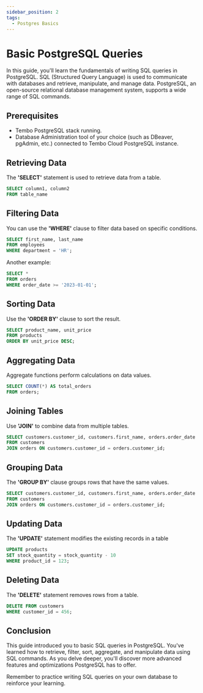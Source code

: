 ```yaml
---
sidebar_position: 2
tags:
  - Postgres Basics
---
```

# Basic PostgreSQL Queries

In this guide, you'll learn the fundamentals of writing SQL queries in PostgreSQL. SQL (Structured Query Language) is used to communicate with databases and retrieve, manipulate, and manage data. PostgreSQL, an open-source relational database management system, supports a wide range of SQL commands.

## Prerequisites
- Tembo PostgreSQL stack running.
- Database Administration tool of your choice (such as DBeaver, pgAdmin, etc.) connected to Tembo Cloud PostgreSQL instance.

## Retrieving Data
The **'SELECT'** statement is used to retrieve data from a table.
```sql
SELECT column1, column2
FROM table_name
```

## Filtering Data
You can use the **'WHERE'** clause to filter data based on specific conditions.
```sql
SELECT first_name, last_name
FROM employees
WHERE department = 'HR';
```
Another example: 
```sql
SELECT *
FROM orders
WHERE order_date >= '2023-01-01';
```

## Sorting Data
Use the **'ORDER BY'** clause to sort the result.
```sql
SELECT product_name, unit_price
FROM products
ORDER BY unit_price DESC;
```

## Aggregating Data
Aggregate functions perform calculations on data values.
```sql
SELECT COUNT(*) AS total_orders
FROM orders;
```

## Joining Tables
Use **'JOIN'** to combine data from multiple tables.
```sql
SELECT customers.customer_id, customers.first_name, orders.order_date
FROM customers
JOIN orders ON customers.customer_id = orders.customer_id;
```

## Grouping Data
The **'GROUP BY'** clause groups rows that have the same values.
```sql
SELECT customers.customer_id, customers.first_name, orders.order_date
FROM customers
JOIN orders ON customers.customer_id = orders.customer_id;
```

## Updating Data
The **'UPDATE'** statement modifies the existing records in a table
```sql
UPDATE products
SET stock_quantity = stock_quantity - 10
WHERE product_id = 123;
```

## Deleting Data
The **'DELETE'** statement removes rows from a table.
```sql
DELETE FROM customers
WHERE customer_id = 456;
``` 
## Conclusion

This guide introduced you to basic SQL queries in PostgreSQL. You've learned how to retrieve, filter, sort, aggregate, and manipulate data using SQL commands. As you delve deeper, you'll discover more advanced features and optimizations PostgreSQL has to offer.

Remember to practice writing SQL queries on your own database to reinforce your learning.


